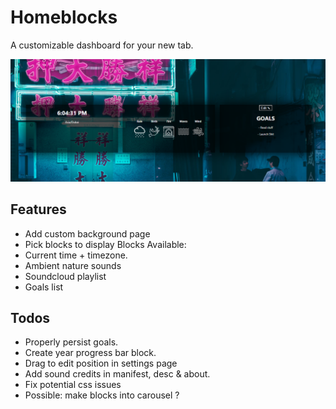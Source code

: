 
# Homeblocks
A customizable dashboard for your new tab.

![Homeblocks image](./public/homeblocks.png)

## Features 
- Add custom background page
- Pick blocks to display
Blocks Available:
- Current time + timezone.
- Ambient nature sounds
- Soundcloud playlist
- Goals list


## Todos
- Properly persist goals.
- Create year progress bar block.
- Drag to edit position in settings page
- Add sound credits in manifest, desc & about.
- Fix potential css issues
- Possible: make blocks into carousel ?